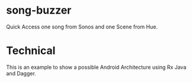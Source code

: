 # song-buzzer
Quick Access one song from Sonos and one Scene from Hue.


# Technical
This is an example to show a possible Android Architecture using Rx Java and Dagger.
